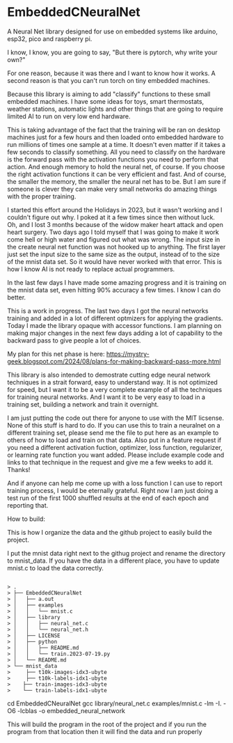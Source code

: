 # EmbeddedCNeuralNet
A Neural Net library designed for use on embedded systems like arduino, esp32, pico and raspberry pi. 

I know, I know, you are going to say, "But there is pytorch, why write your own?" 

For one reason, because it was there and I want to know how it works.  A second reason is that you can't run torch on tiny embedded machines.  

Because this library is aiming to add "classify" functions to these small embedded machines.  I have some ideas for toys, smart thermostats, weather stations, automatic lights and other things that are going to require limited AI to run on very low end hardware.

This is taking advantage of the fact that the training will be ran on desktop machines just for a few hours and then loaded onto embedded hardware to run millions of times one sample at a time. It doesn't even matter if it takes a few seconds to classify something. All you need to classify on the hardware is the forward pass with the activation functions you need to perform that action. And enough memory to hold the neural net, of course. If you choose the right activation functions it can be very efficient and fast. And of course, the smaller the memory, the smaller the neural net has to be.  But I am sure if someone is clever they can make very small networks do amazing things with the proper training. 

I started this effort around the Holidays in 2023, but it wasn't working and I couldn't figure out why.  I poked at it a few times since then without luck. Oh, and I lost 3 months because of the widow maker heart attack and open heart surgery. Two days ago I told myself that I was going to make it work come hell or high water and figured out what was wrong. The input size in the create neural net function was not hooked up to anything. The first layer just set the input size to the same size as the output, instead of to the size of the mnist data set. So it would have never worked with that error. This is how I know AI is not ready to replace actual programmers. 

In the last few days I have made some amazing progress and it is training on the mnist data set, even hitting 90% accuracy a few times.  I know I can do better.  

This is a work in progress. The last two days I got the neural networks training and added in a lot of different optmizers for applying the gradients.  Today I made the library opaque with accessor functions.  I am planning on making major changes in the next few days adding a lot of capability to the backward pass to give people a lot of choices.  

My plan for this net phase is here:  https://mystry-geek.blogspot.com/2024/08/plans-for-making-backward-pass-more.html

This library is also intended to demostrate cutting edge neural network techniques in a strait forward, easy to understand way. It is not optimized for speed, but I want it to be a very complete example of all the techniques for training neural networks. And I want it to be very easy to load in a training set, building a network and train it overnight. 

I am just putting the code out there for anyone to use with the MIT licsense. None of this stuff is hard to do.  If you can use this to train a neuralnet on a different training set, please send me the file to put here as an example to others of how to load and train on that data.  Also put in a feature request if you need a different activation fuction, optimizer, loss function, regularizer, or learning rate function you want added.  Please include example code and links to that technique in the request and give me a few weeks to add it.  Thanks!  

And if anyone can help me come up with a loss function I can use to report training process, I would be eternally grateful.  Right now I am just doing a test run of the first 1000 shuffled results at the end of each epoch and reporting that.


How to build: 

This is how I organize the data and the github project to easily build the project.


I put the mnist data right next to the githug project and rename the directory to mnist_data.
If you have the data in a different place, you have to update mnist.c to load the data correctly. 

<code>
> .
> ├── EmbeddedCNeuralNet
> │   ├── a.out
> │   ├── examples
> │   │   └── mnist.c
> │   ├── library
> │   │   ├── neural_net.c
> │   │   └── neural_net.h
> │   ├── LICENSE
> │   ├── python
> │   │   ├── README.md
> │   │   └── train.2023-07-19.py
> │   └── README.md
> └── mnist_data
>     ├── t10k-images-idx3-ubyte
>     ├── t10k-labels-idx1-ubyte
>    ├── train-images-idx3-ubyte
>    └── train-labels-idx1-ubyte
</code>

 cd EmbeddedCNeuralNet
 gcc library/neural_net.c examples/mnist.c -lm -I. -O6 -lcblas -o embedded_neural_network



This will build the program in the root of the project and if you run the program from that location then it will find the data and run properly



